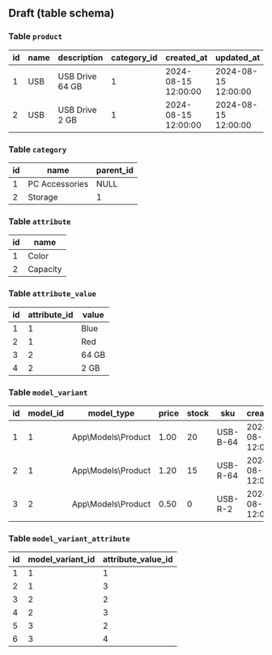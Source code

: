## Draft (table schema)

### Table `product`

| id  | name | description         | category_id | created_at          | updated_at          |
|-----|------|---------------------|-------------|---------------------|---------------------|
| 1   | USB  | USB Drive 64 GB     | 1           | 2024-08-15 12:00:00 | 2024-08-15 12:00:00 |
| 2   | USB  | USB Drive 2 GB      | 1           | 2024-08-15 12:00:00 | 2024-08-15 12:00:00 |

### Table `category`

| id  | name           | parent_id |
|-----|----------------|-----------|
| 1   | PC Accessories | NULL      |
| 2   | Storage        | 1         |

### Table `attribute`

| id  | name     |
|-----|----------|
| 1   | Color    |
| 2   | Capacity |

### Table `attribute_value`

| id  | attribute_id | value  |
|-----|--------------|--------|
| 1   | 1            | Blue   |
| 2   | 1            | Red    |
| 3   | 2            | 64 GB  |
| 4   | 2            | 2 GB   |

### Table `model_variant`

| id  | model_id | model_type             | price | stock | sku       | created_at          | updated_at          |
|-----|----------|------------------------|-------|-------|-----------|---------------------|---------------------|
| 1   | 1        | App\Models\Product     | 1.00  | 20    | USB-B-64  | 2024-08-15 12:00:00 | 2024-08-15 12:00:00 |
| 2   | 1        | App\Models\Product     | 1.20  | 15    | USB-R-64  | 2024-08-15 12:00:00 | 2024-08-15 12:00:00 |
| 3   | 2        | App\Models\Product     | 0.50  | 0     | USB-R-2   | 2024-08-15 12:00:00 | 2024-08-15 12:00:00 |

### Table `model_variant_attribute`

| id  | model_variant_id | attribute_value_id |
|-----|------------------|--------------------|
| 1   | 1                | 1                  |  // Color: Blue
| 2   | 1                | 3                  |  // Capacity: 64 GB
| 3   | 2                | 2                  |  // Color: Red
| 4   | 2                | 3                  |  // Capacity: 64 GB
| 5   | 3                | 2                  |  // Color: Red
| 6   | 3                | 4                  |  // Capacity: 2 GB
